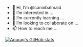 - 👋 Hi, I’m @cannibalmaid
- 👀 I’m interested in ...
- 🌱 I’m currently learning ...
- 💞️ I’m looking to collaborate on ...
- 📫 How to reach me ...

[![Anurag's GitHub stats](https://github-readme-stats.vercel.app/api?username=cannibalmaid&show_icons=true)](https://github.com/anuraghazra/github-readme-stats)
